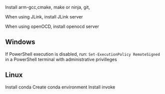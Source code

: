 
Install arm-gcc,cmake, make or ninja, git,

When using JLink, install JLink server

When using openOCD, install openocd server

## Windows
If PowerShell execution is disabled, run:
    `Set-ExecutionPolicy RemoteSigned` in a PowerShell terminal with 
    administrative privilleges



## Linux

Install conda
Create conda environment
Install invoke
